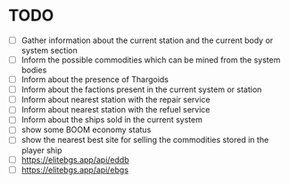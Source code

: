 # TODO
- [ ] Gather information about the current station and the current body or system section
- [ ] Inform the possible commodities which can be mined from the system bodies
- [ ] Inform about the presence of Thargoids
- [ ] Inform about the factions present in the current system or station
- [ ] Inform about nearest station with the repair service 
- [ ] Inform about nearest station with the refuel service
- [ ] Inform about the ships sold in the current system
- [ ] show some BOOM economy status 
- [ ] show the nearest best site for selling the commodities stored in the player ship
- [ ] https://elitebgs.app/api/eddb
- [ ] https://elitebgs.app/api/ebgs